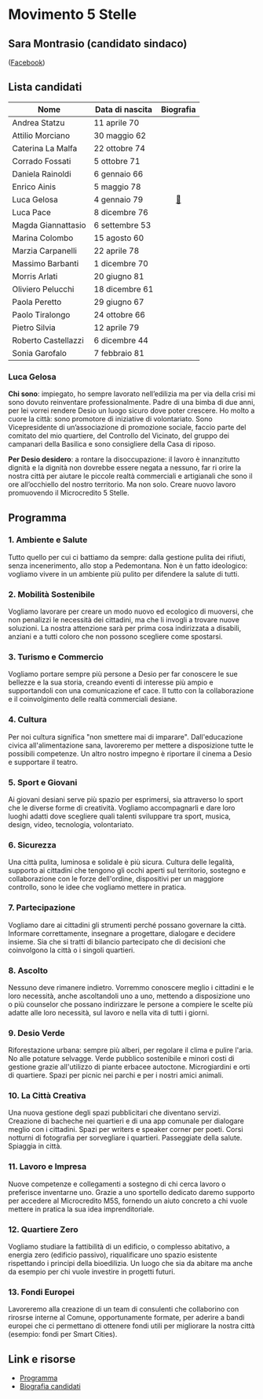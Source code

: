 # Movimento 5 Stelle

## Sara Montrasio (candidato sindaco)

([Facebook](https://www.facebook.com/saramon))

## Lista candidati

| Nome | Data di nascita | Biografia |
|------|-----------------|:---------:|
| Andrea Statzu | 11 aprile 70 | |
| Attilio Morciano | 30 maggio 62 | |
| Caterina La Malfa | 22 ottobre 74  | |
| Corrado Fossati | 5 ottobre 71 | |
| Daniela Rainoldi | 6 gennaio 66  | |
| Enrico Ainis | 5 maggio 78  | |
| Luca Gelosa | 4 gennaio 79 | [:link:](#luca-gelosa) |
| Luca Pace | 8 dicembre 76 | |
| Magda Giannattasio | 6 settembre 53 | |
| Marina Colombo | 15 agosto 60  | |
| Marzia Carpanelli | 22 aprile 78 | |
| Massimo Barbanti | 1 dicembre 70 | |
| Morris Arlati | 20 giugno 81  | |
| Oliviero Pelucchi | 18 dicembre 61  | |
| Paola Peretto | 29 giugno 67 | |
| Paolo Tiralongo | 24 ottobre 66  | |
| Pietro Silvia | 12 aprile 79  | |
| Roberto Castellazzi | 6 dicembre 44 | |
| Sonia Garofalo | 7 febbraio 81 | |

### Luca Gelosa

**Chi sono**: impiegato, ho sempre lavorato nell’edilizia ma per via della crisi mi sono dovuto reinventare professionalmente. Padre di una bimba di due anni, per lei vorrei rendere Desio un luogo sicuro dove poter crescere. Ho molto a cuore la città: sono promotore di iniziative di volontariato. Sono Vicepresidente di un’associazione di promozione sociale, faccio parte del comitato del mio quartiere, del Controllo del Vicinato, del gruppo dei campanari della Basilica e sono consigliere della Casa di riposo.

**Per Desio desidero**: a rontare la disoccupazione: il lavoro è innanzitutto dignità e la dignità non dovrebbe essere negata a nessuno, far ri orire la nostra città per aiutare le piccole realtà commerciali e artigianali che sono il  ore all’occhiello del nostro territorio. Ma non solo. Creare nuovo lavoro promuovendo il Microcredito 5 Stelle.

## Programma

### 1. Ambiente e Salute

Tutto quello per cui ci battiamo da sempre: dalla gestione pulita dei rifiuti, senza incenerimento, allo stop a Pedemontana. Non è un fatto ideologico: vogliamo vivere in un ambiente più pulito per difendere la salute di tutti.

### 2. Mobilità Sostenibile

Vogliamo lavorare per creare un modo nuovo ed ecologico di muoversi, che non penalizzi le necessità dei cittadini, ma che li invogli a trovare nuove soluzioni. La nostra attenzione sarà per prima cosa indirizzata a disabili, anziani e a tutti coloro che non possono scegliere come spostarsi.

### 3. Turismo e Commercio

Vogliamo portare sempre più persone a Desio per far conoscere le sue bellezze e la sua storia, creando eventi di interesse più ampio e supportandoli con una comunicazione ef cace. Il tutto con la collaborazione e il coinvolgimento delle realtà commerciali desiane.

### 4. Cultura

Per noi cultura significa "non smettere mai di imparare". Dall'educazione civica all'alimentazione sana, lavoreremo per mettere a disposizione tutte le possibili competenze. Un altro nostro impegno è riportare il cinema a Desio e supportare il teatro.

### 5. Sport e Giovani

Ai giovani desiani serve più spazio per esprimersi, sia attraverso lo sport che le diverse forme di creatività. Vogliamo accompagnarli e dare loro luoghi adatti dove scegliere quali talenti sviluppare tra sport, musica, design, video, tecnologia, volontariato.

### 6. Sicurezza

Una città pulita, luminosa e solidale è più sicura. Cultura delle legalità, supporto ai cittadini che tengono gli occhi aperti sul territorio, sostegno e collaborazione con le forze dell'ordine, dispositivi per un maggiore controllo, sono le idee che vogliamo mettere in pratica.

### 7. Partecipazione

Vogliamo dare ai cittadini gli strumenti perché possano governare la città. Informare correttamente, insegnare a progettare, dialogare e decidere insieme. Sia che si tratti di bilancio partecipato che di decisioni che coinvolgono la città o i singoli quartieri.

### 8. Ascolto

Nessuno deve rimanere indietro. Vorremmo conoscere meglio i cittadini e le loro necessità, anche ascoltandoli uno a uno, mettendo a disposizione uno o più counselor che possano indirizzare le persone a compiere le scelte più adatte alle loro necessità, sul lavoro e nella vita di tutti i giorni.

### 9. Desio Verde

Riforestazione urbana: sempre più alberi, per regolare il clima e pulire l'aria. No alle potature selvagge. Verde pubblico sostenibile e minori costi di gestione grazie all'utilizzo di piante erbacee autoctone. Microgiardini e orti di quartiere. Spazi per picnic nei parchi e per i nostri amici animali.

### 10. La Città Creativa

Una nuova gestione degli spazi pubblicitari che diventano servizi. Creazione di bacheche nei quartieri e di una app comunale per dialogare meglio con i cittadini. Spazi per writers e speaker corner per poeti. Corsi notturni di fotografia per sorvegliare i quartieri. Passeggiate della salute. Spiaggia in città.

### 11. Lavoro e Impresa

Nuove competenze e collegamenti a sostegno di chi cerca lavoro o preferisce inventarne uno. Grazie a uno sportello dedicato daremo supporto per accedere al Microcredito M5S, fornendo un aiuto concreto a chi vuole mettere in pratica la sua idea imprenditoriale.

### 12. Quartiere Zero

Vogliamo studiare la fattibilità di un edificio, o complesso abitativo, a energia zero (edificio passivo), riqualificare uno spazio esistente rispettando i principi della bioedilizia. Un luogo che sia da abitare ma anche da esempio per chi vuole investire in progetti futuri.

### 13. Fondi Europei

Lavoreremo alla creazione di un team di consulenti che collaborino con rirosrse interne al Comune, opportunamente formate, per aderire a bandi europei che ci permettano di ottenere fondi utili per migliorare la nostra città (esempio: fondi per Smart Cities).

## Link e risorse

- [Programma](https://www.facebook.com/montrasiodesio/posts/1750862128517542)
- [Biografia candidati](https://www.facebook.com/montrasiodesio/posts/1750331395237282)

